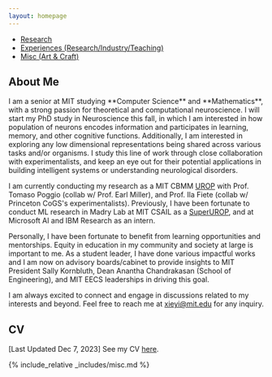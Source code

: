 ```yaml
---
layout: homepage
---
```

<nav class="sticky-nav">
  <ul>
    <li><a href="#research">Research</a></li>
    <li><a href="#cv">Experiences (Research/Industry/Teaching)</a></li>
    <!-- <li><a href="#service">Services</a></li> -->
    <li><a href="#misc">Misc (Art & Craft)</a></li>
  </ul>
</nav>

<h2 id="about">About Me</h2>
I am a senior at MIT studying **Computer Science** and **Mathematics**, with a strong passion for theoretical and computational neuroscience. I will start my PhD study in Neuroscience this fall, in which I am interested in how population of neurons encodes information and participates in learning, memory, and other cognitive functions. Additionally, I am interested in exploring any low dimensional representations being shared across various tasks and/or organisms. I study this line of work through close collaboration with experimentalists, and keep an eye out for their potential applications in building intelligent systems or understanding neurological disorders.

I am currently conducting my research as a MIT CBMM [UROP](https://cbmm.mit.edu/about/people/xie) with Prof. Tomaso Poggio (collab w/ Prof. Earl Miller), and Prof. Ila Fiete (collab w/ Princeton CoGS's experimentalists). Previously, I have been fortunate to conduct ML research in Madry Lab at MIT CSAIL as a [SuperUROP](https://superurop.mit.edu/scholars/eva-yi-xie/), and at Microsoft AI and IBM Research as an intern.

Personally, I have been fortunate to benefit from learning opportunities and mentorships. Equity in education in my community and society at large is important to me. As a student leader, I have done various impactful works and I am now on advisory boards/cabinet to provide insights to MIT President Sally Kornbluth, Dean Anantha Chandrakasan (School of Engineering), and MIT EECS leaderships in driving this goal.

I am always excited to connect and engage in discussions related to my interests and beyond. Feel free to reach me at [xieyi@mit.edu](mailto:xieyi@mit.edu) for any inquiry. 

<!-- <h2 id="research">Research Interests</h2>
Include but not limited to:
- **Theoretical/Computational Neuroscience:** learning, memory, cognition, population coding, attractor model.
- **Machine Learning:** biologically plausible learning system, AI Alignment and safe deployment. Exploring AI regulation + policy making.
- **NeuroAI:** A combo of both displines, where the brain inspires better learning algorithm, and AI aids our understanding of the brain.

I believe good research needs both the depth and breath of knowledge and understanding. This enables meaningful associations, and thus leads to breakthroughs. So, I am always open to new things :) Before **CompNeuro** and **NeuroAI**, I did research in **Bionics**, **Nuclear Science**, and **Genomics**. -->

<h2 id="cv">CV</h2>
[Last Updated Dec 7, 2023] See my CV <a href="Yi_Xie_Neuro.pdf" target="_blank">here</a>.

{% include_relative _includes/misc.md %}